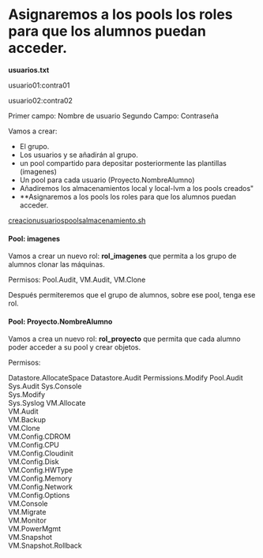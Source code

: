 # Asignaremos a los pools los roles para que los alumnos puedan acceder.

**usuarios.txt**

usuario01:contra01

usuario02:contra02

Primer campo: Nombre de usuario Segundo Campo: Contraseña

Vamos a crear:


- El grupo.  
- Los usuarios y se añadirán al grupo.
- un pool compartido para depositar posteriormente las plantillas (imagenes)
- Un pool para cada usuario (Proyecto.NombreAlumno)
- Añadiremos los almacenamientos local y local-lvm a los pools creados"
- **Asignaremos a los pools los roles para que los alumnos puedan acceder.

[creacionusuariospoolsalmacenamiento.sh](creacionusuariospoolsalmacenamientoroles.sh)

#### Pool: imagenes

Vamos a crear un nuevo rol: **rol_imagenes** que permita a los grupo de alumnos clonar las máquinas.

Permisos: Pool.Audit, VM.Audit, VM.Clone

Después permiteremos que el grupo de alumnos, sobre ese pool, tenga ese rol.

#### Pool: Proyecto.NombreAlumno

Vamos a crea un nuevo rol: **rol_proyecto** que permita que cada alumno poder acceder a su pool y crear objetos.

Permisos: 

Datastore.AllocateSpace
Datastore.Audit
Permissions.Modify
Pool.Audit
Sys.Audit
Sys.Console                                                                                        
Sys.Modify                                                                                         
Sys.Syslog
VM.Allocate                                                                                        
VM.Audit                                                                                           
VM.Backup                                                                                          
VM.Clone                                                                                           
VM.Config.CDROM                                                                                    
VM.Config.CPU                                                                                      
VM.Config.Cloudinit                                                                                
VM.Config.Disk                                                                                     
VM.Config.HWType                                                                                   
VM.Config.Memory                                                                                   
VM.Config.Network                                                                                  
VM.Config.Options                                                                                  
VM.Console                                                                                         
VM.Migrate                                                                                         
VM.Monitor                                                                                         
VM.PowerMgmt                                                                                       
VM.Snapshot                                                                                        
VM.Snapshot.Rollback


```



```
